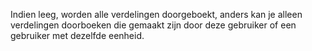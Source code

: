 Indien leeg, worden alle verdelingen doorgeboekt, anders kan je alleen verdelingen doorboeken die gemaakt zijn door deze gebruiker of een gebruiker met dezelfde eenheid.